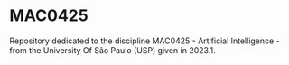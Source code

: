 # MAC0425
Repository dedicated to the discipline MAC0425 - Artificial Intelligence - from the University Of São Paulo (USP) given in 2023.1.
